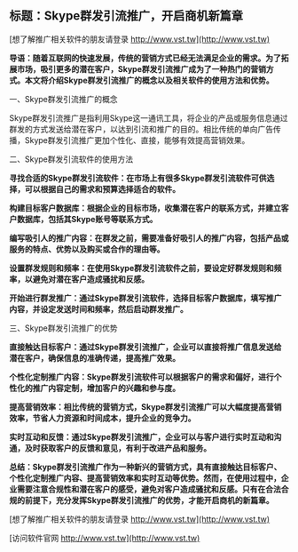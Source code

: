 ## **标题：Skype群发引流推广，开启商机新篇章**

[想了解推广相关软件的朋友请登录 http://www.vst.tw](http://www.vst.tw)

**导语：随着互联网的快速发展，传统的营销方式已经无法满足企业的需求。为了拓展市场，吸引更多的潜在客户，Skype群发引流推广成为了一种热门的营销方式。本文将介绍Skype群发引流推广的概念以及相关软件的使用方法和优势。**

一、Skype群发引流推广的概念

Skype群发引流推广是指利用Skype这一通讯工具，将企业的产品或服务信息通过群发的方式发送给潜在客户，以达到引流和推广的目的。相比传统的单向广告传播，Skype群发引流推广更加个性化、直接，能够有效提高营销效果。

二、Skype群发引流软件的使用方法

**寻找合适的Skype群发引流软件：在市场上有很多Skype群发引流软件可供选择，可以根据自己的需求和预算选择适合的软件。**

**构建目标客户数据库：根据企业的目标市场，收集潜在客户的联系方式，并建立客户数据库，包括其Skype账号等联系方式。**

**编写吸引人的推广内容：在群发之前，需要准备好吸引人的推广内容，包括产品或服务的特点、优势以及购买或合作的理由等。**

**设置群发规则和频率：在使用Skype群发引流软件之前，要设定好群发规则和频率，以避免对潜在客户造成骚扰和反感。**

**开始进行群发推广：通过Skype群发引流软件，选择目标客户数据库，填写推广内容，并设定发送时间和频率，然后启动群发推广。**

三、Skype群发引流推广的优势

**直接触达目标客户：通过Skype群发引流推广，企业可以直接将推广信息发送给潜在客户，确保信息的准确传递，提高推广效果。**

**个性化定制推广内容：Skype群发引流软件可以根据客户的需求和偏好，进行个性化的推广内容定制，增加客户的兴趣和参与度。**

**提高营销效率：相比传统的营销方式，Skype群发引流推广可以大幅度提高营销效率，节省人力资源和时间成本，提升企业的竞争力。**

**实时互动和反馈：通过Skype群发引流推广，企业可以与客户进行实时互动和沟通，及时获取客户的反馈和意见，有利于改进产品和服务。**

**总结：Skype群发引流推广作为一种新兴的营销方式，具有直接触达目标客户、个性化定制推广内容、提高营销效率和实时互动等优势。然而，在使用过程中，企业需要注意合规性和潜在客户的感受，避免对客户造成骚扰和反感。只有在合法合规的前提下，充分发挥Skype群发引流推广的优势，才能开启商机的新篇章。**

[想了解推广相关软件的朋友请登录 http://www.vst.tw](http://www.vst.tw)


[访问软件官网 http://www.vst.tw](http://www.vst.tw)
